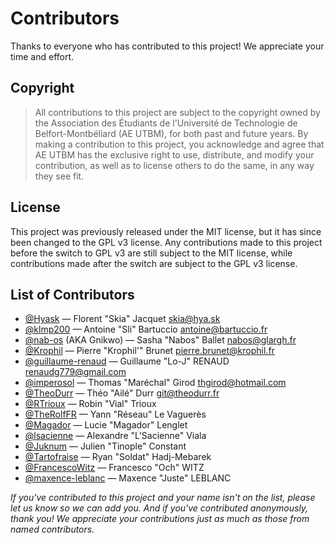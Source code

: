 # Contributors

Thanks to everyone who has contributed to this project! We appreciate your time and effort.

## Copyright

> All contributions to this project are subject to the copyright owned by the Association des Étudiants de l'Université de Technologie de Belfort-Montbéliard (AE UTBM), for both past and future years. By making a contribution to this project, you acknowledge and agree that AE UTBM has the exclusive right to use, distribute, and modify your contribution, as well as to license others to do the same, in any way they see fit.

## License

This project was previously released under the MIT license, but it has since been changed to the GPL v3 license. Any contributions made to this project before the switch to GPL v3 are still subject to the MIT license, while contributions made after the switch are subject to the GPL v3 license.

## List of Contributors

- [@Hyask](https://github.com/Hyask) — Florent "Skia" Jacquet <skia@hya.sk>
- [@klmp200](https://github.com/klmp200) — Antoine "Sli" Bartuccio <antoine@bartuccio.fr>
- [@nab-os](https://github.com/nab-os) (AKA Gnikwo) — Sasha "Nabos" Ballet <nabos@glargh.fr>
- [@Krophil](https://github.com/Krophil) — Pierre "Krophil'" Brunet <pierre.brunet@krophil.fr>
- [@guillaume-renaud](https://github.com/guillaume-renaud) — Guillaume "Lo-J" RENAUD <renaudg779@gmail.com>
- [@imperosol](https://github.com/imperosol) — Thomas "Maréchal" Girod <thgirod@hotmail.com>
- [@TheoDurr](https://github.com/TheoDurr) — Théo "Ailé" Durr <git@theodurr.fr>
- [@RTrioux](https://github.com/RTrioux) — Robin "Vial" Trioux
- [@TheRolfFR](https://github.com/TheRolfFR) — Yann "Réseau" Le Vaguerès
- [@Magador](https://github.com/Magador) — Lucie "Magador" Lenglet
- [@lsacienne](https://github.com/lsacienne) — Alexandre "L'Sacienne" Viala
- [@Juknum](https://github.com/Juknum) — Julien "Tinople" Constant
- [@Tartofraise](https://github.com/Tartofraise) — Ryan "Soldat" Hadj-Mebarek
- [@FrancescoWitz](https://github.com/FrancescoWitz) — Francesco "Och" WITZ
- [@maxence-leblanc](https://github.com/maxence-leblanc) — Maxence "Juste" LEBLANC

_If you've contributed to this project and your name isn't on the list, please let us know so we can add you. And if you've contributed anonymously, thank you! We appreciate your contributions just as much as those from named contributors._
